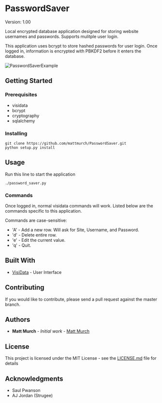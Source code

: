 # PasswordSaver
Version: 1.00

Local encrypted database application designed for storing website usernames and passwords. Supports mulitple user login.

This application uses bcrypt to store hashed passwords for user login.
Once logged in, information is encrypted with PBKDF2 before it enters the database.

![PasswordSaverExample](https://user-images.githubusercontent.com/13307633/27192135-35fe1be4-51c8-11e7-8c02-33936d9b4d21.png)

## Getting Started

### Prerequisites

* visidata
* bcrypt
* cryptography
* sqlalchemy


### Installing

```
git clone https://github.com/mattmurch/PasswordSaver.git
python setup.py install
```

## Usage

Run this line to start the application

```
./password_saver.py
```

### Commands

Once logged in, normal visidata commands will work.
Listed below are the commands specific to this application.

Commands are case-sensitive:
* 'A' - Add a new row. Will ask for Site, Username, and Password.
* 'd' - Delete entire row.
* 'e' - Edit the current value.
* 'q' - Quit.


## Built With

* [VisiData](https://github.com/saulpw/visidata/) - User Interface

## Contributing

If you would like to contribute, please send a pull request against the master branch.


## Authors

* **Matt Murch** - *Initial work* - [Matt Murch](https://github.com/mattmurch)


## License

This project is licensed under the MIT License - see the [LICENSE.md](LICENSE.md) file for details


## Acknowledgments

* Saul Pwanson
* AJ Jordan (Strugee)
